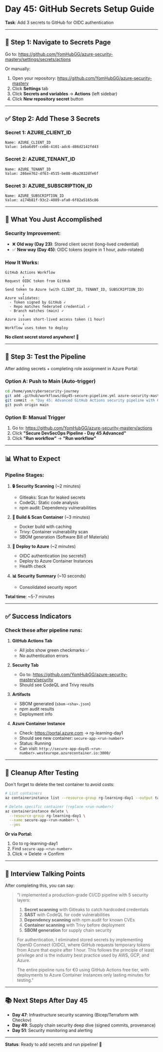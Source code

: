 # Day 45: GitHub Secrets Setup Guide

**Task**: Add 3 secrets to GitHub for OIDC authentication

---

## 🔐 Step 1: Navigate to Secrets Page

Go to: https://github.com/YomHubGG/azure-security-mastery/settings/secrets/actions

Or manually:
1. Open your repository: https://github.com/YomHubGG/azure-security-mastery
2. Click **Settings** tab
3. Click **Secrets and variables** → **Actions** (left sidebar)
4. Click **New repository secret** button

---

## ✅ Step 2: Add These 3 Secrets

### Secret 1: AZURE_CLIENT_ID
```
Name: AZURE_CLIENT_ID
Value: 1eba6d9f-ceb6-4101-adc6-d86d2142fd43
```

### Secret 2: AZURE_TENANT_ID
```
Name: AZURE_TENANT_ID
Value: 286ee762-df63-4515-be88-d6a2032dfe6f
```

### Secret 3: AZURE_SUBSCRIPTION_ID
```
Name: AZURE_SUBSCRIPTION_ID
Value: a174b81f-93c2-4089-afa0-6f82a5165c86
```

---

## 🎉 What You Just Accomplished

### **Security Improvement:**
- ❌ **Old way (Day 23)**: Stored client secret (long-lived credential)
- ✅ **New way (Day 45)**: OIDC tokens (expire in 1 hour, auto-rotated)

### **How It Works:**
```
GitHub Actions Workflow
        ↓
Request OIDC token from GitHub
        ↓
Send token to Azure (with CLIENT_ID, TENANT_ID, SUBSCRIPTION_ID)
        ↓
Azure validates:
  - Token signed by GitHub ✓
  - Repo matches federated credential ✓
  - Branch matches (main) ✓
        ↓
Azure issues short-lived access token (1 hour)
        ↓
Workflow uses token to deploy
```

**No client secret stored anywhere!** 🎉

---

## 🧪 Step 3: Test the Pipeline

After adding secrets + completing role assignment in Azure Portal:

### Option A: Push to Main (Auto-trigger)
```bash
cd /home/yom/cybersecurity-journey
git add .github/workflows/day45-secure-pipeline.yml azure-security-mastery/05-devsecops-cicd/day45-github-actions-security/
git commit -m "Day 45: Advanced GitHub Actions security pipeline with OIDC"
git push origin main
```

### Option B: Manual Trigger
1. Go to: https://github.com/YomHubGG/azure-security-mastery/actions
2. Click **"Secure DevSecOps Pipeline - Day 45 Advanced"**
3. Click **"Run workflow"** → **"Run workflow"**

---

## 📊 What to Expect

### Pipeline Stages:
1. **🔒 Security Scanning** (~2 minutes)
   - Gitleaks: Scan for leaked secrets
   - CodeQL: Static code analysis
   - npm audit: Dependency vulnerabilities
   
2. **🐳 Build & Scan Container** (~3 minutes)
   - Docker build with caching
   - Trivy: Container vulnerability scan
   - SBOM generation (Software Bill of Materials)
   
3. **🚀 Deploy to Azure** (~2 minutes)
   - OIDC authentication (no secrets!)
   - Deploy to Azure Container Instances
   - Health check
   
4. **📊 Security Summary** (~10 seconds)
   - Consolidated security report

**Total time**: ~5-7 minutes

---

## ✅ Success Indicators

### Check these after pipeline runs:

1. **GitHub Actions Tab**
   - All jobs show green checkmarks ✅
   - No authentication errors

2. **Security Tab**
   - Go to: https://github.com/YomHubGG/azure-security-mastery/security
   - Should see CodeQL and Trivy results

3. **Artifacts**
   - SBOM generated (`sbom-<sha>.json`)
   - npm audit results
   - Deployment info

4. **Azure Container Instance**
   - Check: https://portal.azure.com → rg-learning-day1
   - Should see new container: `secure-app-<run-number>`
   - Status: Running
   - Can visit: `http://secure-app-day45-<run-number>.westeurope.azurecontainer.io:3000/`

---

## 🧹 Cleanup After Testing

Don't forget to delete the test container to avoid costs:

```bash
# List containers
az containerinstance list --resource-group rg-learning-day1 --output table

# Delete specific container (replace <run-number>)
az containerinstance delete \
  --resource-group rg-learning-day1 \
  --name secure-app-<run-number> \
  --yes
```

**Or via Portal:**
1. Go to rg-learning-day1
2. Find `secure-app-<run-number>`
3. Click → Delete → Confirm

---

## 🎯 Interview Talking Points

After completing this, you can say:

> "I implemented a production-grade CI/CD pipeline with 5 security layers:
> 
> 1. **Secret scanning** with Gitleaks to catch hardcoded credentials
> 2. **SAST** with CodeQL for code vulnerabilities  
> 3. **Dependency scanning** with npm audit for known CVEs
> 4. **Container scanning** with Trivy before deployment
> 5. **SBOM generation** for supply chain security
> 
> For authentication, I eliminated stored secrets by implementing OpenID Connect (OIDC), where GitHub requests temporary tokens from Azure that expire after 1 hour. This follows the principle of least privilege and is the industry best practice used by AWS, GCP, and Azure.
> 
> The entire pipeline runs for €0 using GitHub Actions free tier, with deployments to Azure Container Instances only lasting minutes for testing."

---

## 📚 Next Steps After Day 45

- **Day 47**: Infrastructure security scanning (Bicep/Terraform with Checkov)
- **Day 49**: Supply chain security deep dive (signed commits, provenance)
- **Day 51**: Security monitoring and alerting

---

**Status**: Ready to add secrets and run pipeline! 🚀

